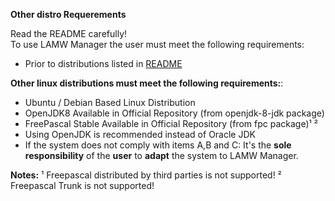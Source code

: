 **Other distro Requerements**

<p>
	Read the README carefully!
	<br>To use LAMW Manager the user must meet the following requirements:</br>
	<ul>
		<li>Prior to distributions listed in <a href="https://github.com/DanielOliveiraSouza/LAMW4Linux-installer/blob/master/README.md"> README</a></li>
	</ul>
</p>

<p>
	<strong>Other linux distributions must meet the following requirements:</strong>:
	<ol type='A' style="list-style-type:disc">
		<li>Ubuntu / Debian Based Linux Distribution</li>
		<li>OpenJDK8 Available in Official Repository (from openjdk-8-jdk package)</li>
		<li>FreePascal Stable Available in Official Repository (from fpc package)¹ ²</li>
		<li>Using OpenJDK is recommended instead of Oracle JDK</li>
		<li>If the system does not comply with items A,B and C:
		It's the <strong>sole responsibility</strong> of the <strong>user</strong> to <strong>adapt</strong> the system to LAMW Manager.</li>
	</ol>
</p>

<p>
	<Strong>Notes:</Strong>
	¹ Freepascal distributed by third parties is not supported!
	² Freepascal Trunk is not supported!
</p>